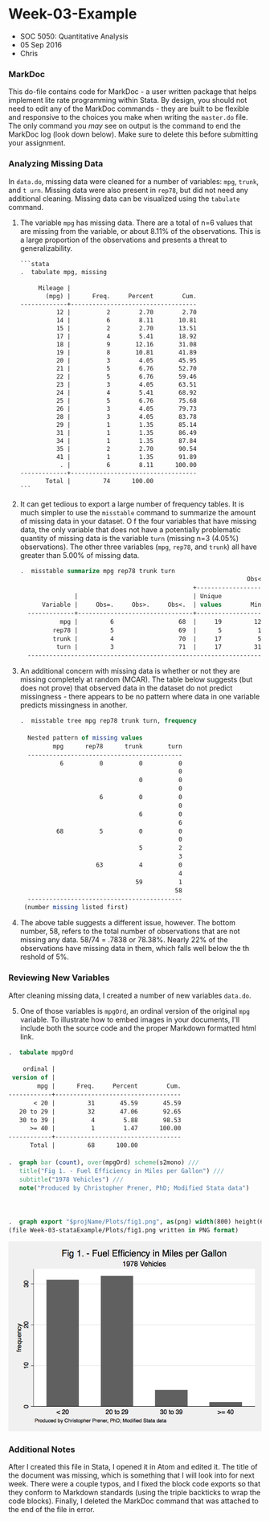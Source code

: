 # Week-03-Example

-   SOC 5050: Quantitative Analysis
-   05 Sep 2016
-   Chris

### MarkDoc

This do-file contains code for MarkDoc - a user written package that
helps implement lite rate programming within Stata. By design, you
should not need to edit any of the MarkDoc commands - they are built to
be flexible and responsive to the choices you make when writing the
`master.do` file. The only command you *may* see on output is the
command to end the MarkDoc log (look down below). Make sure to delete
this before submitting your assignment.

### Analyzing Missing Data

In `data.do`, missing data were cleaned for a number of variables:
`mpg`, `trunk`, and `t urn`. Missing data were also present in `rep78`,
but did not need any additional cleaning. Missing data can be
visualized using the `tabulate` command.

1.  The variable `mpg` has missing data. There are a total of n=6 values
    that are missing from the variable, or about 8.11% of
    the observations. This is a large proportion of the observations and
    presents a threat to generalizability.

        ```stata
        .  tabulate mpg, missing
        
             Mileage |
               (mpg) |      Freq.     Percent        Cum.
        -------------+-----------------------------------
                  12 |          2        2.70        2.70
                  14 |          6        8.11       10.81
                  15 |          2        2.70       13.51
                  17 |          4        5.41       18.92
                  18 |          9       12.16       31.08
                  19 |          8       10.81       41.89
                  20 |          3        4.05       45.95
                  21 |          5        6.76       52.70
                  22 |          5        6.76       59.46
                  23 |          3        4.05       63.51
                  24 |          4        5.41       68.92
                  25 |          5        6.76       75.68
                  26 |          3        4.05       79.73
                  28 |          3        4.05       83.78
                  29 |          1        1.35       85.14
                  31 |          1        1.35       86.49
                  34 |          1        1.35       87.84
                  35 |          2        2.70       90.54
                  41 |          1        1.35       91.89
                   . |          6        8.11      100.00
        -------------+-----------------------------------
               Total |         74      100.00
        ```

2.  It can get tedious to export a large number of frequency tables. It
    is much simpler to use the `misstable` command to summarize the
    amount of missing data in your dataset. O f the four variables that
    have missing data, the only variable that does not have a potentially
    problematic quantity of missing data is the variable `turn`
    (missing n=3 (4.05%) observations). The other three variables
    (`mpg`, `rep78`, and `trunk`) all have greater than 5.00% of
    missing data.

    ```stata
    .  misstable summarize mpg rep78 trunk turn
                                                                   Obs<.
                                                    +------------------------------
                   |                                | Unique
          Variable |     Obs=.     Obs>.     Obs<.  | values        Min         Max
      -------------+--------------------------------+------------------------------
               mpg |         6                  68  |     19         12          41
             rep78 |         5                  69  |      5          1           5
             trunk |         4                  70  |     17          5          23
              turn |         3                  71  |     17         31          51
      -----------------------------------------------------------------------------
    ```

3.  An additional concern with missing data is whether or not they are
    missing completely at random (MCAR). The table below suggests (but
    does not prove) that observed data in the dataset do not predict
    missingness - there appears to be no pattern where data in one
    variable predicts missingness in another.

    ```stata
    .  misstable tree mpg rep78 trunk turn, frequency
    
      Nested pattern of missing values
             mpg      rep78      trunk       turn
      -------------------------------------------
               6          0          0          0
                                                0
                                     0          0
                                                0
                          6          0          0
                                                0
                                     6          0
                                                6
              68          5          0          0
                                                0
                                     5          2
                                                3
                         63          4          0
                                                4
                                    59          1
                                               58
      -------------------------------------------
     (number missing listed first)
    ```

4.  The above table suggests a different issue, however. The bottom
    number, 58, refers to the total number of observations that are not
    missing any data. 58/74 = .7838 or 78.38%. Nearly 22% of the
    observations have missing data in them, which falls well below the
    th reshold of 5%.

### Reviewing New Variables

After cleaning missing data, I created a number of new variables
`data.do`.

5.  One of those variables is `mpgOrd`, an ordinal version of the
    original `mpg` variable. To illustrate how to embed images in your
    documents, I'll include both the source code and the proper Markdown
    formatted html link.

```stata
.  tabulate mpgOrd

    ordinal |
 version of |
        mpg |      Freq.     Percent        Cum.
------------+-----------------------------------
       < 20 |         31       45.59       45.59
   20 to 29 |         32       47.06       92.65
   30 to 39 |          4        5.88       98.53
      >= 40 |          1        1.47      100.00
------------+-----------------------------------
      Total |         68      100.00

.  graph bar (count), over(mpgOrd) scheme(s2mono) ///
   title("Fig 1. - Fuel Efficiency in Miles per Gallon") ///
   subtitle("1978 Vehicles") ///
   note("Produced by Christopher Prener, PhD; Modified Stata data")



.  graph export "$projName/Plots/fig1.png", as(png) width(800) height(600) replace
(file Week-03-stataExample/Plots/fig1.png written in PNG format)
```
![fig1](https://raw.githubusercontent.com/slu-soc5050/Week-03/master/Commands/Week-03-stataExample/Plots/fig1.png)

### Additional Notes
After I created this file in Stata, I opened it in Atom and edited it. The title of the document was missing, which is something that I will look into for next week. There were a couple typos, and I fixed the block code exports so that they conform to Markdown standards (using the triple backticks to wrap the code blocks). Finally, I deleted the MarkDoc command that was attached to the end of the file in error.

